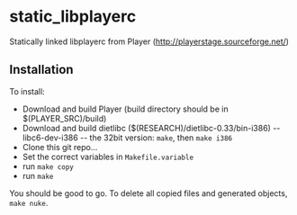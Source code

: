 static_libplayerc
=================

Statically linked libplayerc from Player (http://playerstage.sourceforge.net/)

Installation
------------

To install:
 - Download and build Player (build directory should be in $(PLAYER_SRC)/build)
 - Download and build dietlibc  ($(RESEARCH)/dietlibc-0.33/bin-i386)
 -- libc6-dev-i386
 -- the 32bit version: `make`, then `make i386`
 - Clone this git repo...
 - Set the correct variables in `Makefile.variable`
 - run `make copy`
 - run `make`

You should be good to go. To delete all copied files and generated objects, `make nuke`.
